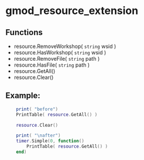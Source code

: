# gmod_resource_extension

## Functions
- resource.RemoveWorkshop( `string` wsid )
- resource.HasWorkshop( `string` wsid )
- resource.RemoveFile( `string` path )
- resource.HasFile( `string` path )
- resource.GetAll()
- resource.Clear()

## Example:
```lua
    print( "before")
    PrintTable( resource.GetAll() )

    resource.Clear()

    print( "\nafter")
    timer.Simple(0, function()
        PrintTable( resource.GetAll() )
    end)
```
